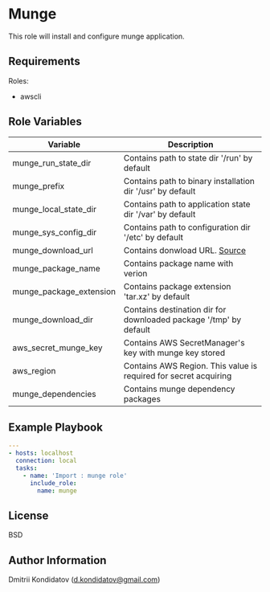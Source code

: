 Munge
=========

This role will install and configure munge application.

Requirements
------------

Roles: 
- awscli

Role Variables
--------------
|Variable|Description|
|---|---|
|munge_run_state_dir|Contains path to state dir '/run' by default |
|munge_prefix|Contains path to binary installation dir '/usr' by default |
|munge_local_state_dir|Contains path to application state dir '/var' by default |
|munge_sys_config_dir|Contains path to configuration dir '/etc' by default |
|munge_download_url|Contains donwload URL. [Source](https://github.com/dun/munge/releases/latest) |
|munge_package_name|Contains package name with verion |
|munge_package_extension|Contains package extension 'tar.xz' by default |
|munge_download_dir|Contains destination dir for downloaded package '/tmp' by default |
|aws_secret_munge_key|Contains AWS SecretManager's key with munge key stored |
|aws_region|Contains AWS Region. This value is required for secret acquiring |
|munge_dependencies|Contains munge dependency packages|

Example Playbook
----------------

```yaml
---
- hosts: localhost
  connection: local
  tasks:
    - name: 'Import : munge role'
      include_role: 
        name: munge
```

License
-------

BSD

Author Information
------------------

Dmitrii Kondidatov (d.kondidatov@gmail.com)
